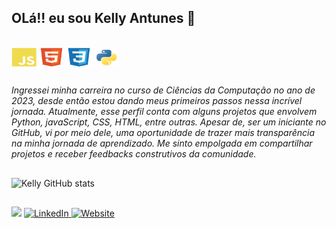 ## OLá!! eu sou Kelly Antunes :rocket:

<div style="display: inline_block"><br>
  <img align="center" alt="kelly-Js" height="30" width="40" src="https://raw.githubusercontent.com/devicons/devicon/master/icons/javascript/javascript-plain.svg">
  <img align="center" alt="kelly-HTML" height="30" width="40" src="https://raw.githubusercontent.com/devicons/devicon/master/icons/html5/html5-original.svg">
  <img align="center" alt="kelly-CSS" height="30" width="40" src="https://raw.githubusercontent.com/devicons/devicon/master/icons/css3/css3-original.svg">
  <img align="center" alt="kelly-Python" height="30" width="40" src="https://raw.githubusercontent.com/devicons/devicon/master/icons/python/python-original.svg">
</div>

##

*Ingressei minha carreira no curso de Ciências da Computação no ano de 2023, desde então estou dando meus primeiros passos nessa incrível jornada. Atualmente, esse perfil conta com alguns projetos que envolvem Python, javaScript, CSS, HTML, entre outras. Apesar de, ser um iniciante no GitHub, vi por meio dele, uma oportunidade de trazer mais transparência na minha  jornada de aprendizado. Me sinto empolgada em compartilhar projetos e receber feedbacks construtivos da comunidade.*
##
![Kelly GitHub stats](https://github-readme-stats.vercel.app/api?username=kelly20003&show_icons=true&theme=dracula&count_private=true)
  ##
<div> 
  <a href = "kellyantunes04@gmail.com"><img src="https://img.shields.io/badge/-Gmail-%23333?style=for-the-badge&logo=gmail&logoColor=white" target="_blank"></a>
 <a href="https://www.linkedin.com/in/kelly-antunes77/" target="_blank">
  <img src="https://img.shields.io/badge/-LinkedIn-%230077B5?style=for-the-badge&logo=linkedin&logoColor=white" alt="LinkedIn">
</a>
<a href="kelly20003.github.io/Portf-lio-pessoal/" target="_blank">
  <img src="https://img.shields.io/badge/website-000000?style=for-the-badge&logo=About.me&logoColor=white" alt="Website">
</a>
